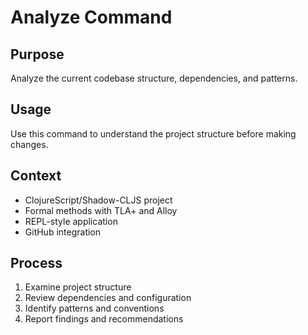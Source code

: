# Analyze Command

## Purpose
Analyze the current codebase structure, dependencies, and patterns.

## Usage
Use this command to understand the project structure before making changes.

## Context
- ClojureScript/Shadow-CLJS project
- Formal methods with TLA+ and Alloy
- REPL-style application
- GitHub integration

## Process
1. Examine project structure
2. Review dependencies and configuration
3. Identify patterns and conventions
4. Report findings and recommendations
